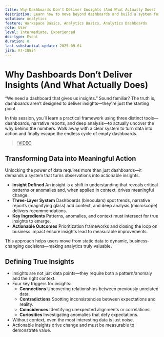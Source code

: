 ```yaml
---
title: Why Dashboards Don’t Deliver Insights (And What Actually Does)
description: Learn how to move beyond dashboards and build a system for insights with narrative reports, hypothesis testing, and actionable analytics strategies.
solution: Analytics
feature: Workspace Basics, Analytics Basics, Analytics Dashboards
role: User
level: Intermediate, Experienced
doc-type: Event
duration: 0
last-substantial-update: 2025-09-04
jira: KT-18824
---
```


# Why Dashboards Don’t Deliver Insights (And What Actually Does)

“We need a dashboard that gives us insights.” Sound familiar? The truth is, dashboards aren’t designed to deliver insights—they're just the starting point.

In this session, you’ll learn a practical framework using three distinct tools—dashboards, narrative reports, and deep analysis—to actually uncover the why behind the numbers. Walk away with a clear system to turn data into action and finally escape the endless cycle of empty dashboards.

>[!VIDEO](https://video.tv.adobe.com/v/3471120/?learn=on&enablevpops)

## Transforming Data into Meaningful Action

Unlocking the power of data requires more than just dashboards—it demands a system that turns observations into actionable insights.

* **Insight Defined** An insight is a shift in understanding that reveals critical patterns or anomalies and, when applied in context, drives meaningful change.
* **Three-Layer System** Dashboards (binoculars) spot trends, narrative reports (magnifying glass) add context, and deep analysis (microscope) delivers recommendations.
* **Key Ingredients** Patterns, anomalies, and context must intersect for true insights to emerge.
* **Actionable Outcomes** Prioritization frameworks and closing the loop on business impact ensure insights lead to measurable improvements.

This approach helps users move from static data to dynamic, business-changing decisions—making analytics truly valuable.

## Defining True Insights

* Insights are not just data points—they require both a pattern/anomaly and the right context.
* Four key triggers for insights:
  * **Connections** Uncovering relationships between previously unrelated data.
  * **Contradictions** Spotting inconsistencies between expectations and reality.
  * **Coincidences** Identifying unexpected alignments or correlations.
  * **Curiosities** Investigating anomalies that defy expectations.
* Without context, even the most interesting data is just noise.
* Actionable insights drive change and must be measurable to demonstrate value.
